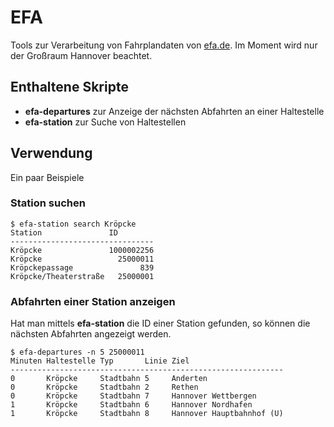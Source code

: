 # EFA

Tools zur Verarbeitung von Fahrplandaten von [efa.de](http://efa.de). Im Moment wird nur der Großraum Hannover beachtet.

## Enthaltene Skripte

* **efa-departures** zur Anzeige der nächsten Abfahrten an einer Haltestelle
* **efa-station** zur Suche von Haltestellen

## Verwendung

Ein paar Beispiele

### Station suchen

    $ efa-station search Kröpcke
	Station               ID        
	--------------------------------
	Kröpcke               1000002256
	Kröpcke                 25000011
	Kröpckepassage               839
	Kröpcke/Theaterstraße   25000001

### Abfahrten einer Station anzeigen

Hat man mittels **efa-station** die ID einer Station gefunden, so können die nächsten Abfahrten angezeigt werden.

	$ efa-departures -n 5 25000011
	Minuten Haltestelle Typ       Linie Ziel                     
	-------------------------------------------------------------
	0       Kröpcke     Stadtbahn 5     Anderten                 
	0       Kröpcke     Stadtbahn 2     Rethen                   
	0       Kröpcke     Stadtbahn 7     Hannover Wettbergen      
	1       Kröpcke     Stadtbahn 6     Hannover Nordhafen       
	1       Kröpcke     Stadtbahn 8     Hannover Hauptbahnhof (U)
